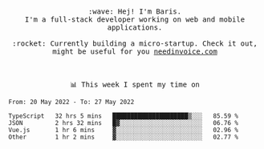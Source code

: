 <p align="center">
  <br><br>
  <samp>
    :wave: Hej! I'm Baris.
    <br>I'm a full-stack developer working on web and mobile applications.
       <br><br>:rocket: Currently building a micro-startup. Check it out, might be useful for you <a href="https://needinvoice.com/" target="_blank">needinvoice.com</a>

  </samp>
 <br><br><br>
</p>
<p align=center><samp>📊  This week I spent my time on</samp></p>


<!--START_SECTION:waka-->

```text
From: 20 May 2022 - To: 27 May 2022

TypeScript   32 hrs 5 mins   █████████████████████▒░░░   85.59 %
JSON         2 hrs 32 mins   █▓░░░░░░░░░░░░░░░░░░░░░░░   06.76 %
Vue.js       1 hr 6 mins     ▓░░░░░░░░░░░░░░░░░░░░░░░░   02.96 %
Other        1 hr 2 mins     ▓░░░░░░░░░░░░░░░░░░░░░░░░   02.77 %
```

<!--END_SECTION:waka-->


